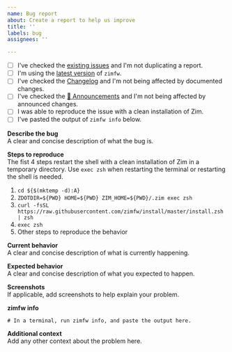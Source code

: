 ```yaml
---
name: Bug report
about: Create a report to help us improve
title: ''
labels: bug
assignees: ''

---
```


- [ ] I've checked the [existing issues](https://github.com/zimfw/zimfw/issues?q=is%3Aissue) and I'm not duplicating a report.
- [ ] I'm using the [latest version](https://github.com/zimfw/zimfw/releases/latest) of `zimfw`.
- [ ] I've checked the [Changelog](https://github.com/zimfw/zimfw/blob/master/CHANGELOG.md) and I'm not being affected by documented changes.
- [ ] I've checked the [📢 Announcements](https://github.com/zimfw/zimfw/discussions/426?sort=new) and I'm not being affected by announced changes.
- [ ] I was able to reproduce the issue with a clean installation of Zim.
- [ ] I've pasted the output of `zimfw info` below.

**Describe the bug**  
A clear and concise description of what the bug is.

**Steps to reproduce**  
The fist 4 steps restart the shell with a clean installation of Zim in a temporary directory.
Use `exec zsh` when restarting the terminal or restarting the shell is needed.
1. `cd ${$(mktemp -d):A}`
2. `ZDOTDIR=${PWD} HOME=${PWD} ZIM_HOME=${PWD}/.zim exec zsh`
3. `curl -fsSL https://raw.githubusercontent.com/zimfw/install/master/install.zsh | zsh`
4. `exec zsh`
5. Other steps to reproduce the behavior

**Current behavior**  
A clear and concise description of what is currently happening.

**Expected behavior**  
A clear and concise description of what you expected to happen.

**Screenshots**  
If applicable, add screenshots to help explain your problem.

**zimfw info**  
```
# In a terminal, run zimfw info, and paste the output here.
```

**Additional context**  
Add any other context about the problem here.
